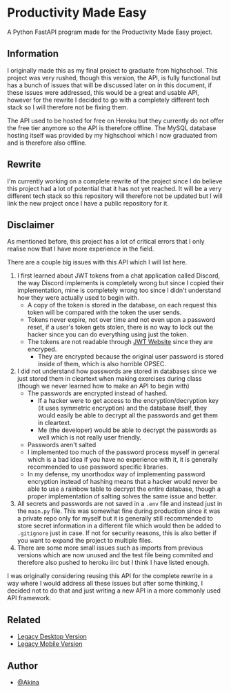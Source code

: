 
# Productivity Made Easy

A Python FastAPI program made for the Productivity Made Easy project.


## Information

I originally made this as my final project to graduate from highschool. This project was very rushed, though this version, the API, is fully functional but has a bunch of issues that will be discussed later on in this document, if these issues were addressed, this would be a great and usable API, however for the rewrite I decided to go with a completely different tech stack so I will therefore not be fixing them.

The API used to be hosted for free on Heroku but they currently do not offer the free tier anymore so the API is therefore offline. The MySQL database hosting itself was provided by my highschool which I now graduated from and is therefore also offline.

## Rewrite

I'm currently working on a complete rewrite of the project since I do believe this project had a lot of potential that it has not yet reached. It will be a very different tech stack so this repository will therefore not be updated but I will link the new project once I have a public repository for it.


## Disclaimer

As mentioned before, this project has a lot of critical errors that I only realise now that I have more experience in the field.

There are a couple big issues with this API which I will list here.
1. I first learned about JWT tokens from a chat application called Discord, the way Discord implements is completely wrong but since I copied their implementation, mine is completely wrong too since I didn't understand how they were actually used to begin with.
	- A copy of the token is stored in the database, on each request this token will be compared with the token the user sends.
	- Tokens never expire, not over time and not even upon a password reset, if a user's token gets stolen, there is no way to lock out the hacker since you can do everything using just the token.
	- The tokens are not readable through [JWT Website](https://jwt.io/) since they are encryped.
		- They are encrypted because the original user password is stored inside of them, which is also horrible OPSEC.
2. I did not understand how passwords are stored in databases since we just stored them in cleartext when making exercises during class (though we never learned how to make an API to begin with)
	- The passwords are encrypted instead of hashed.
		- If a hacker were to get access to the encryption/decryption key (it uses symmetric encryption) and the database itself, they would easily be able to decrypt all the passwords and get them in cleartext.
		- Me (the developer) would be able to decrypt the passwords as well which is not really user friendly.
	- Passwords aren't salted
	- I implemented too much of the password process myself in general which is a bad idea if you have no experience with it, it is generally recommended to use password specific libraries.
	- In my defense, my unorthodox way of implementing password encryption instead of hashing means that a hacker would never be able to use a rainbow table to decrypt the entire database, though a proper implementation of salting solves the same issue and better.
3. All secrets and passwords are not saved in a `.env` file and instead just in the `main.py` file. This was somewhat fine during production since it was a private repo only for myself but it is generally still recommended to store secret information in a different file which would then be added to `.gitignore` just in case. If not for security reasons, this is also better if you want to expand the project to multiple files.
4. There are some more small issues such as imports from previous versions which are now unused and the test file being commited and therefore also pushed to heroku iirc but I think I have listed enough.

I was originally considering reusing this API for the complete rewrite in a way where I would address all these issues but after some thinking, I decided not to do that and just writing a new API in a more commonly used API framework.

 
## Related

- [Legacy Desktop Version](https://github.com/kaajjaak/PMEDesktopLegacy)
- [Legacy Mobile Version](https://github.com/kaajjaak/PMEMobileLegacy)



## Author

- [@Akina](https://www.github.com/kaajjaak)


